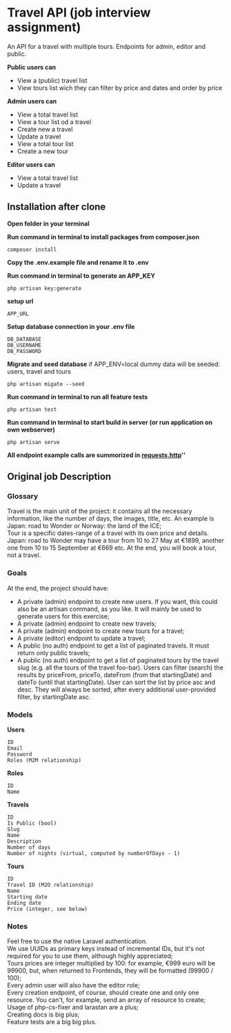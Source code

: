 # Travel API (job interview assignment)

An API for a travel with multiple tours. Endpoints for admin, editor and public. 


**Public users can**
* View a (public) travel list 
* View tours list wich they can filter by price and dates and order by price

**Admin users can**
* View a total travel list
* View a tour list od a travel
* Create new a travel
* Update a travel
* View a total tour list
* Create a new tour

**Editor users can**
* View a total travel list
* Update a travel

## Installation after clone


**Open folder in your terminal**


**Run command in terminal to install packages from composer.json**

    composer install


**Copy the .env.example file and rename it to .env**


**Run command in terminal to generate an APP_KEY**

    php artisan key:generate


**setup url**

    APP_URL


**Setup database connection in your .env file**

    DB_DATABASE
    DB_USERNAME
    DB_PASSWORD


**Migrate and seed database**
if APP_ENV=local dummy data will be seeded: users, travel and tours

    php artisan migate --seed


**Run command in terminal to run all feature tests**

    php artisan test


**Run command in terminal to start build in server (or run application on own webserver)**

    php artisan serve



**All endpoint example calls are summorized in [requests.http](./requests.http)''**


## Original job Description


### Glossary
Travel is the main unit of the project: it contains all the necessary information, like the number of days, the images, title, etc. An example is Japan: road to Wonder or Norway: the land of the ICE;\
Tour is a specific dates-range of a travel with its own price and details. Japan: road to Wonder may have a tour from 10 to 27 May at €1899, another one from 10 to 15 September at €669 etc. At the end, you will book a tour, not a travel.


### Goals
At the end, the project should have:

* A private (admin) endpoint to create new users. If you want, this could also be an artisan command, as you like. It will mainly be used to generate users for this exercise;
* A private (admin) endpoint to create new travels;
* A private (admin) endpoint to create new tours for a travel;
* A private (editor) endpoint to update a travel;
* A public (no auth) endpoint to get a list of paginated travels. It must return only public travels;
* A public (no auth) endpoint to get a list of paginated tours by the travel slug (e.g. all the tours of the travel foo-bar). Users can filter (search) the results by priceFrom, priceTo, dateFrom (from that startingDate) and dateTo (until that startingDate). User can sort the list by price asc and desc. They will always be sorted, after every additional user-provided filter, by startingDate asc.

### Models

**Users**

    ID
    Email
    Password
    Roles (M2M relationship)

**Roles**

    ID
    Name

**Travels**

    ID
    Is Public (bool)
    Slug
    Name
    Description
    Number of days
    Number of nights (virtual, computed by numberOfDays - 1)


**Tours**

    ID
    Travel ID (M2O relationship)
    Name
    Starting date
    Ending date
    Price (integer, see below)


### Notes
Feel free to use the native Laravel authentication.\
We use UUIDs as primary keys instead of incremental IDs, but it's not required for you to use them, although highly appreciated;\
Tours prices are integer multiplied by 100: for example, €999 euro will be 99900, but, when returned to Frontends, they will be formatted (99900 / 100);\
Every admin user will also have the editor role;\
Every creation endpoint, of course, should create one and only one resource. You can't, for example, send an array of resource to create;\
Usage of php-cs-fixer and larastan are a plus;\
Creating docs is big plus;\
Feature tests are a big big plus.
